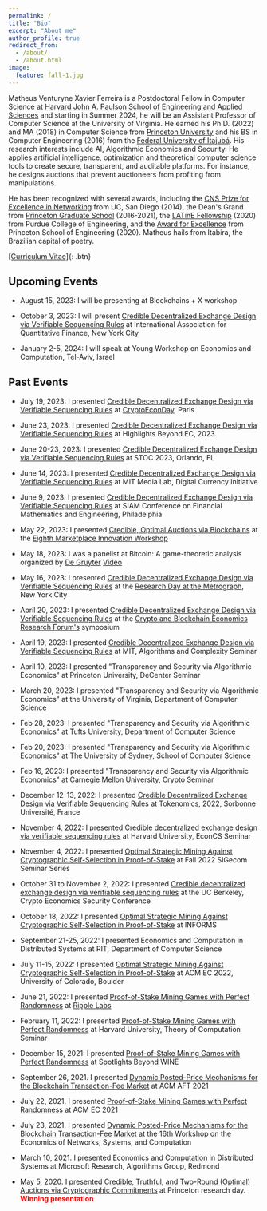 ```yaml
---
permalink: /
title: "Bio"
excerpt: "About me"
author_profile: true
redirect_from:
  - /about/
  - /about.html
image:
  feature: fall-1.jpg
---
```


<style>
  red { color: red }
  yellow { color: yellow }
</style>


Matheus Venturyne Xavier Ferreira is a Postdoctoral Fellow in Computer Science at [Harvard John A. Paulson School of Engineering and Applied Sciences](https://www.seas.harvard.edu/) and starting in Summer 2024, he will be an Assistant Professor of Computer Science at the University of Virginia. He earned his Ph.D. (2022) and MA (2018) in Computer Science from [Princeton University](https://www.princeton.edu/) and his BS in Computer Engineering (2016) from the [Federal University of Itajubá](https://en.unifei.edu.br/). His research interests include AI, Algorithmic Economics and Security. He applies artificial intelligence, optimization and theoretical computer science tools to create secure, transparent, and auditable platforms. For instance, he designs auctions that prevent auctioneers from profiting from manipulations. 

He has been recognized with several awards, including the [CNS Prize for Excellence in Networking](https://cns.ucsd.edu/cns-students-portal/cns-espresso-prize-for-excellence-in-networking/) from UC, San Diego (2014), the Dean's Grand from [Princeton Graduate School](https://gradschool.princeton.edu/) (2016-2021), the [LATinE Fellowship](https://engineering.purdue.edu/Engr/Trailblazers) (2020) from Purdue College of Engineering, and the [Award for Excellence](https://engineering.princeton.edu/news/2020/12/03/award-excellence-honors-graduate-student-achievement) from Princeton School of Engineering (2020). Matheus hails from Itabira, the Brazilian capital of poetry.

[[Curriculum Vitae]](/files/vita.pdf){: .btn}

Upcoming Events
---------------

* August 15, 2023: I will be presenting at Blockchains + X workshop

* October 3, 2023: I will present [Credible Decentralized Exchange Design via Verifiable Sequencing Rules](https://arxiv.org/abs/2209.15569) at International Association for Quantitative Finance, New York City

* January 2-5, 2024: I will speak at Young Workshop on Economics and Computation, Tel-Aviv, Israel

Past Events
---------------

* July 19, 2023: I presented [Credible Decentralized Exchange Design via Verifiable Sequencing Rules](https://arxiv.org/abs/2209.15569) at [CryptoEconDay](https://lu.ma/cedparis), Paris

* June 23, 2023: I presented [Credible Decentralized Exchange Design via Verifiable Sequencing Rules](https://arxiv.org/abs/2209.15569) at Highlights Beyond EC, 2023. 

* June 20-23, 2023: I presented [Credible Decentralized Exchange Design via Verifiable Sequencing Rules](https://arxiv.org/abs/2209.15569) at STOC 2023, Orlando, FL

* June 14, 2023: I presented [Credible Decentralized Exchange Design via Verifiable Sequencing Rules](https://arxiv.org/abs/2209.15569) at MIT Media Lab, Digital Currency Initiative

* June 9, 2023: I presented [Credible Decentralized Exchange Design via Verifiable Sequencing Rules](https://arxiv.org/abs/2209.15569) at SIAM Conference on Financial Mathematics and Engineering, Philadelphia

* May 22, 2023: I presented [Credible, Optimal Auctions via Blockchains](https://arxiv.org/abs/2301.12532) at the [Eighth Marketplace Innovation Workshop](http://marketplaceinnovation.net/)

* May 18, 2023: I was a panelist at Bitcoin: A game-theoretic analysis organized by [De Gruyter](https://www.degruyter.com/) [Video](https://www.youtube.com/watch?v=wKr8jECz53U&ab_channel=DeGruyter)

* May 16, 2023: I presented [Credible Decentralized Exchange Design via Verifiable Sequencing Rules](https://arxiv.org/abs/2209.15569) at the [Research Day at the Metrograph](https://lu.ma/gj8a03v1),  New York City

* April 20, 2023: I presented [Credible Decentralized Exchange Design via Verifiable Sequencing Rules](https://arxiv.org/abs/2209.15569) at the [Crypto and Blockchain Economics Research Forum's](https://www.cber-forum.org/) symposium

* April 19, 2023: I presented [Credible Decentralized Exchange Design via Verifiable Sequencing Rules](https://arxiv.org/abs/2209.15569) at MIT, Algorithms and Complexity Seminar

* April 10, 2023: I presented "Transparency and Security via Algorithmic Economics" at Princeton University, DeCenter Seminar

* March 20, 2023: I presented "Transparency and Security via Algorithmic Economics" at the University of Virginia, Department of Computer Science

* Feb 28, 2023: I presented "Transparency and Security via Algorithmic Economics" at Tufts University, Department of Computer Science

* Feb 20, 2023: I presented "Transparency and Security via Algorithmic Economics" at The University of Sydney, School of Computer Science

* Feb 16, 2023: I presented "Transparency and Security via Algorithmic Economics" at Carnegie Mellon University, Crypto Seminar

* December 12-13, 2022: I presented [Credible Decentralized Exchange Design via Verifiable Sequencing Rules](https://arxiv.org/abs/2209.15569) at Tokenomics, 2022, Sorbonne Université, France

* November 4, 2022: I presented [Credible decentralized exchange design via verifiable sequencing rules](https://arxiv.org/abs/2209.15569) at Harvard University, EconCS Seminar

* November 4, 2022: I presented [Optimal Strategic Mining Against Cryptographic Self-Selection in Proof-of-Stake](https://arxiv.org/abs/2207.07996) at Fall 2022 SIGecom Seminar Series

* October 31 to November 2, 2022: I presented [Credible decentralized exchange design via verifiable sequencing rules](https://arxiv.org/abs/2209.15569) at the UC Berkeley, Crypto Economics Security Conference

* October 18, 2022: I presented [Optimal Strategic Mining Against Cryptographic Self-Selection in Proof-of-Stake](https://arxiv.org/abs/2207.07996) at INFORMS

* September 21-25, 2022: I presented Economics and Computation in Distributed Systems at RIT, Department of Computer Science

* July 11-15, 2022: I presented [Optimal Strategic Mining Against Cryptographic Self-Selection in Proof-of-Stake](https://arxiv.org/abs/2207.07996) at ACM EC 2022, University of Colorado, Boulder

* June 21, 2022: I presented [Proof-of-Stake Mining Games with Perfect Randomness](https://arxiv.org/abs/2107.04069) at [Ripple Labs](https://ripple.com/)

* February 11, 2022: I presented [Proof-of-Stake Mining Games with Perfect Randomness](https://arxiv.org/abs/2107.04069) at Harvard University, Theory of Computation Seminar

* December 15, 2021: I presented [Proof-of-Stake Mining Games with Perfect Randomness](https://arxiv.org/abs/2107.04069) at Spotlights Beyond WINE

* September 26, 2021. I presented [Dynamic Posted-Price Mechanisms for the Blockchain Transaction-Fee Market](https://arxiv.org/abs/2103.14144) at ACM AFT 2021

* July 22, 2021. I presented [Proof-of-Stake Mining Games with Perfect Randomness](https://arxiv.org/abs/2107.04069) at ACM EC 2021

* July 23, 2021. I presented [Dynamic Posted-Price Mechanisms for the Blockchain Transaction-Fee Market](https://arxiv.org/abs/2103.14144) at the 16th Workshop on the Economics of Networks, Systems, and Computation

* March 10, 2021. I presented Economics and Computation in Distributed Systems at Microsoft Research, Algorithms Group, Redmond

* May 5, 2020. I presented [Credible, Truthful, and Two-Round (Optimal) Auctions via Cryptographic Commitments](https://arxiv.org/abs/2004.01598) at Princeton research day. **<red> Winning presentation </red>**
